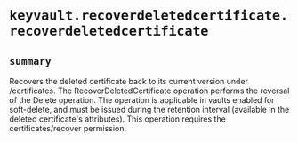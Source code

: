 # `keyvault.recoverdeletedcertificate.recoverdeletedcertificate`

## `summary`
Recovers the deleted certificate back to its current version under /certificates. The RecoverDeletedCertificate operation performs the reversal of the Delete operation. The operation is applicable in vaults enabled for soft-delete, and must be issued during the retention interval (available in the deleted certificate's attributes). This operation requires the certificates/recover permission.



